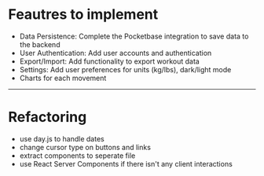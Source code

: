 # Feautres to implement

* Data Persistence: Complete the Pocketbase integration to save data to the backend
* User Authentication: Add user accounts and authentication
* Export/Import: Add functionality to export workout data
* Settings: Add user preferences for units (kg/lbs), dark/light mode
* Charts for each movement

---

# Refactoring

* use day.js to handle dates
* change cursor type on buttons and links
* extract components to seperate file
* use React Server Components if there isn't any client interactions